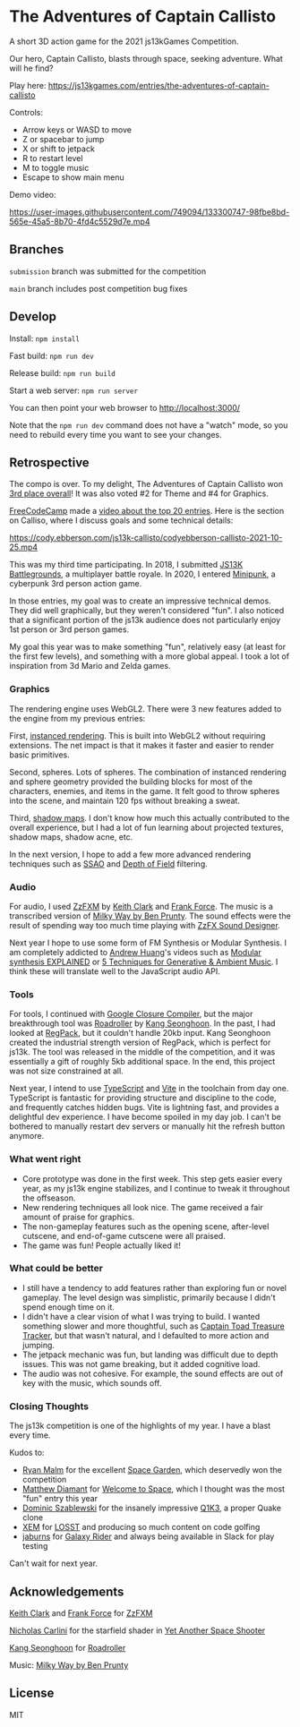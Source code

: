 # The Adventures of Captain Callisto

A short 3D action game for the 2021 js13kGames Competition.

Our hero, Captain Callisto, blasts through space, seeking adventure. What will he find?

Play here: <https://js13kgames.com/entries/the-adventures-of-captain-callisto>

Controls:
* Arrow keys or WASD to move
* Z or spacebar to jump
* X or shift to jetpack
* R to restart level
* M to toggle music
* Escape to show main menu

Demo video:

https://user-images.githubusercontent.com/749094/133300747-98fbe8bd-565e-45a5-8b70-4fd4c5529d7e.mp4

## Branches

`submission` branch was submitted for the competition

`main` branch includes post competition bug fixes

## Develop

Install: `npm install`

Fast build: `npm run dev`

Release build: `npm run build`

Start a web server: `npm run server`

You can then point your web browser to <http://localhost:3000/>

Note that the `npm run dev` command does not have a "watch" mode, so you need to rebuild every time you want to see your changes.

## Retrospective

The compo is over. To my delight, The Adventures of Captain Callisto won [3rd place overall](https://2021.js13kgames.com/#winners)! It was also voted #2 for Theme and #4 for Graphics.

[FreeCodeCamp](https://www.freecodecamp.org/) made a [video about the top 20 entries](https://www.freecodecamp.org/news/20-award-winning-javascript-games-js13kgames-2021-winners/). Here is the section on Calliso, where I discuss goals and some technical details:

https://cody.ebberson.com/js13k-callisto/codyebberson-callisto-2021-10-25.mp4

This was my third time participating. In 2018, I submitted [JS13K Battlegrounds](https://github.com/codyebberson/js13k-battlegrounds), a multiplayer battle royale. In 2020, I entered [Minipunk](https://github.com/codyebberson/js13k-minipunk), a cyberpunk 3rd person action game.

In those entries, my goal was to create an impressive technical demos. They did well graphically, but they weren't considered "fun". I also noticed that a significant portion of the js13k audience does not particularly enjoy 1st person or 3rd person games.

My goal this year was to make something "fun", relatively easy (at least for the first few levels), and something with a more global appeal. I took a lot of inspiration from 3d Mario and Zelda games.

### Graphics

The rendering engine uses WebGL2. There were 3 new features added to the engine from my previous entries:

First, [instanced rendering](https://webgl2fundamentals.org/webgl/lessons/webgl-instanced-drawing.html). This is built into WebGL2 without requiring extensions. The net impact is that it makes it faster and easier to render basic primitives.

Second, spheres. Lots of spheres. The combination of instanced rendering and sphere geometry provided the building blocks for most of the characters, enemies, and items in the game. It felt good to throw spheres into the scene, and maintain 120 fps without breaking a sweat.

Third, [shadow maps](https://webgl2fundamentals.org/webgl/lessons/webgl-shadows.html). I don't know how much this actually contributed to the overall experience, but I had a lot of fun learning about projected textures, shadow maps, shadow acne, etc.

In the next version, I hope to add a few more advanced rendering techniques such as [SSAO](https://en.wikipedia.org/wiki/Screen_space_ambient_occlusion) and [Depth of Field](https://en.wikipedia.org/wiki/Depth_of_field) filtering.

### Audio

For audio, I used [ZzFXM](https://keithclark.github.io/ZzFXM/) by [Keith Clark](https://twitter.com/keithclarkcouk) and [Frank Force](https://twitter.com/KilledByAPixel). The music is a transcribed version of [Milky Way by Ben Prunty](https://benprunty.bandcamp.com/track/milkyway-explore). The sound effects were the result of spending way too much time playing with [ZzFX Sound Designer](https://killedbyapixel.github.io/ZzFX/).

Next year I hope to use some form of FM Synthesis or Modular Synthesis. I am completely addicted to [Andrew Huang](https://www.youtube.com/channel/UCdcemy56JtVTrsFIOoqvV8g)'s videos such as [Modular synthesis EXPLAINED](https://www.youtube.com/watch?v=cWslSTTkiFU) or [5 Techniques for Generative & Ambient Music](https://www.youtube.com/watch?v=uNz1XfVfJak). I think these will translate well to the JavaScript audio API.

### Tools

For tools, I continued with [Google Closure Compiler](https://github.com/google/closure-compiler), but the major breakthrough tool was [Roadroller](https://lifthrasiir.github.io/roadroller/) by [Kang Seonghoon](https://mearie.org/). In the past, I had looked at [RegPack](https://siorki.github.io/regPack.html), but it couldn't handle 20kb input. Kang Seonghoon created the industrial strength version of RegPack, which is perfect for js13k. The tool was released in the middle of the competition, and it was essentially a gift of roughly 5kb additional space. In the end, this project was not size constrained at all.

Next year, I intend to use [TypeScript](https://www.typescriptlang.org/) and [Vite](https://vitejs.dev/) in the toolchain from day one. TypeScript is fantastic for providing structure and discipline to the code, and frequently catches hidden bugs. Vite is lightning fast, and provides a delightful dev experience. I have become spoiled in my day job. I can't be bothered to manually restart dev servers or manually hit the refresh button anymore.

### What went right

* Core prototype was done in the first week. This step gets easier every year, as my js13k engine stabilizes, and I continue to tweak it throughout the offseason.
* New rendering techniques all look nice. The game received a fair amount of praise for graphics.
* The non-gameplay features such as the opening scene, after-level cutscene, and end-of-game cutscene were all praised.
* The game was fun! People actually liked it!

### What could be better

* I still have a tendency to add features rather than exploring fun or novel gameplay. The level design was simplistic, primarily because I didn't spend enough time on it.
* I didn't have a clear vision of what I was trying to build. I wanted something slower and more thoughtful, such as [Captain Toad Treasure Tracker](https://www.nintendo.com/store/products/captain-toad-treasure-tracker-switch/), but that wasn't natural, and I defaulted to more action and jumping.
* The jetpack mechanic was fun, but landing was difficult due to depth issues. This was not game breaking, but it added cognitive load.
* The audio was not cohesive. For example, the sound effects are out of key with the music, which sounds off.

### Closing Thoughts

The js13k competition is one of the highlights of my year. I have a blast every time.

Kudos to:
* [Ryan Malm](https://twitter.com/ryanmalm) for the excellent [Space Garden](https://js13kgames.com/entries/space-garden), which deservedly won the competition
* [Matthew Diamant](https://twitter.com/lawofdemeter) for [Welcome to Space](https://js13kgames.com/entries/welcome-to-space), which I thought was the most "fun" entry this year
* [Dominic Szablewski](https://phoboslab.org/) for the insanely impressive [Q1K3](https://js13kgames.com/entries/q1k3), a proper Quake clone
* [XEM](https://xem.github.io/) for [LOSST](https://js13kgames.com/entries/lossst-a-snake-in-space) and producing so much content on code golfing
* [jaburns](https://jaburns.net/) for [Galaxy Rider](https://js13kgames.com/entries/galaxy-rider) and always being available in Slack for play testing

Can't wait for next year.

## Acknowledgements

[Keith Clark](https://twitter.com/keithclarkcouk) and [Frank Force](https://twitter.com/KilledByAPixel) for [ZzFXM](https://keithclark.github.io/ZzFXM/)

[Nicholas Carlini](https://nicholas.carlini.com/) for the starfield shader in [Yet Another Space Shooter](https://github.com/carlini/js13k2020-yet-another-space-shooter)

[Kang Seonghoon](https://mearie.org/) for [Roadroller](https://lifthrasiir.github.io/roadroller/)

Music: [Milky Way by Ben Prunty](https://benprunty.bandcamp.com/track/milkyway-explore)

## License

MIT
